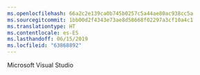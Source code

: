 ```yaml
---
ms.openlocfilehash: 66a2c2e139ca0b745b0257c5a44ae80ac938cc5a
ms.sourcegitcommit: 1bb00d2f4343e73ae8d58668f02297a3cf10a4c1
ms.translationtype: HT
ms.contentlocale: es-ES
ms.lasthandoff: 06/15/2019
ms.locfileid: "63868892"
---
```

Microsoft Visual Studio
